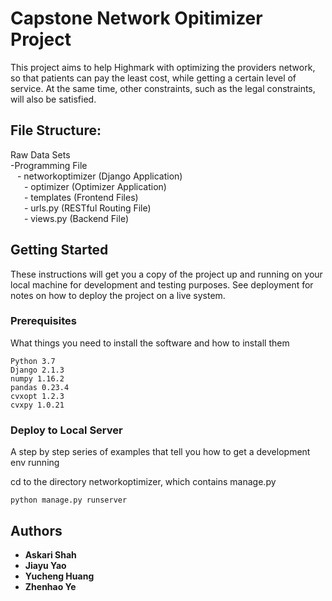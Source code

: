 # Capstone Network Opitimizer Project


This project aims to help Highmark with optimizing the providers network, so that patients can pay the least cost, while getting a certain level of service. At the same time, other constraints, such as the legal constraints, will also be satisfied.

## File Structure:
Raw Data Sets<br />
-Programming File<br /> 
&ensp; 	- networkoptimizer (Django Application)<br /> 
&ensp; &ensp; 		- optimizer (Optimizer Application)<br /> 
&ensp; &ensp; - templates (Frontend Files)<br />
&ensp; &ensp; - urls.py (RESTful Routing File)<br />
&ensp; &ensp; - views.py (Backend File)<br />


## Getting Started

These instructions will get you a copy of the project up and running on your local machine for development and testing purposes. See deployment for notes on how to deploy the project on a live system.

### Prerequisites

What things you need to install the software and how to install them

```
Python 3.7
Django 2.1.3
numpy 1.16.2
pandas 0.23.4
cvxopt 1.2.3
cvxpy 1.0.21
```

### Deploy to Local Server

A step by step series of examples that tell you how to get a development env running

cd to the directory networkoptimizer, which contains manage.py

```
python manage.py runserver
```


## Authors

* **Askari Shah** 
* **Jiayu Yao** 
* **Yucheng Huang** 
* **Zhenhao Ye** 



